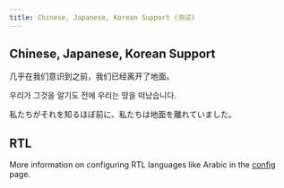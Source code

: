 ```yaml
---
title: Chinese, Japanese, Korean Support (测试)
---
```


## Chinese, Japanese, Korean Support
几乎在我们意识到之前，我们已经离开了地面。

우리가 그것을 알기도 전에 우리는 땅을 떠났습니다.

私たちがそれを知るほぼ前に、私たちは地面を離れていました。

## RTL
More information on configuring RTL languages like Arabic in the [config](setup/config.md) page.
